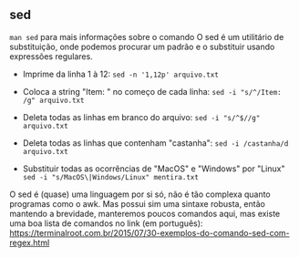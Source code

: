 ## sed
`man sed` para mais informações sobre o comando
O sed é um utilitário de substituição, onde podemos procurar um padrão e o substituir usando
expressões regulares.

* Imprime da linha 1 à 12:
`sed -n '1,12p' arquivo.txt`

* Coloca a string "Item: " no começo de cada linha:
`sed -i "s/^/Item: /g" arquivo.txt`

* Deleta todas as linhas em branco do arquivo:
`sed -i "s/^$//g" arquivo.txt`

* Deleta todas as linhas que contenham "castanha":
`sed -i /castanha/d arquivo.txt`

* Substituir todas as ocorrências de "MacOS" e "Windows" por "Linux"
`sed -i "s/MacOS\|Windows/Linux" mentira.txt`

O sed é (quase) uma linguagem por si só, não é tão complexa quanto programas como o awk. Mas possui
sim uma sintaxe robusta, então mantendo a brevidade, manteremos poucos comandos aqui, mas existe uma
boa lista de comandos no link (em português):  
<https://terminalroot.com.br/2015/07/30-exemplos-do-comando-sed-com-regex.html>
